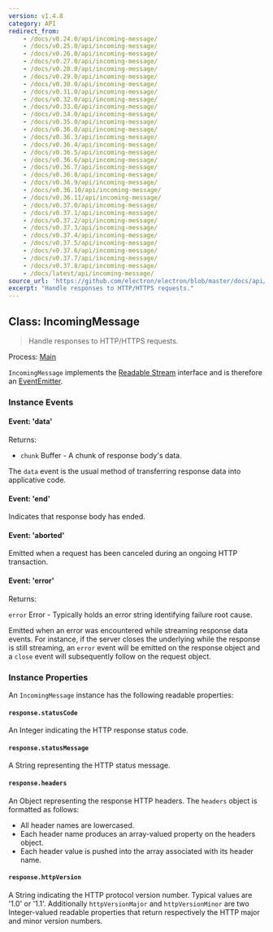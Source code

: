 ```yaml
---
version: v1.4.8
category: API
redirect_from:
    - /docs/v0.24.0/api/incoming-message/
    - /docs/v0.25.0/api/incoming-message/
    - /docs/v0.26.0/api/incoming-message/
    - /docs/v0.27.0/api/incoming-message/
    - /docs/v0.28.0/api/incoming-message/
    - /docs/v0.29.0/api/incoming-message/
    - /docs/v0.30.0/api/incoming-message/
    - /docs/v0.31.0/api/incoming-message/
    - /docs/v0.32.0/api/incoming-message/
    - /docs/v0.33.0/api/incoming-message/
    - /docs/v0.34.0/api/incoming-message/
    - /docs/v0.35.0/api/incoming-message/
    - /docs/v0.36.0/api/incoming-message/
    - /docs/v0.36.3/api/incoming-message/
    - /docs/v0.36.4/api/incoming-message/
    - /docs/v0.36.5/api/incoming-message/
    - /docs/v0.36.6/api/incoming-message/
    - /docs/v0.36.7/api/incoming-message/
    - /docs/v0.36.8/api/incoming-message/
    - /docs/v0.36.9/api/incoming-message/
    - /docs/v0.36.10/api/incoming-message/
    - /docs/v0.36.11/api/incoming-message/
    - /docs/v0.37.0/api/incoming-message/
    - /docs/v0.37.1/api/incoming-message/
    - /docs/v0.37.2/api/incoming-message/
    - /docs/v0.37.3/api/incoming-message/
    - /docs/v0.37.4/api/incoming-message/
    - /docs/v0.37.5/api/incoming-message/
    - /docs/v0.37.6/api/incoming-message/
    - /docs/v0.37.7/api/incoming-message/
    - /docs/v0.37.8/api/incoming-message/
    - /docs/latest/api/incoming-message/
source_url: 'https://github.com/electron/electron/blob/master/docs/api/incoming-message.md'
excerpt: "Handle responses to HTTP/HTTPS requests."
---
```


## Class: IncomingMessage

> Handle responses to HTTP/HTTPS requests.

Process: [Main](http://electron.atom.io/docs/tutorial/quick-start#main-process)

`IncomingMessage` implements the [Readable Stream](https://nodejs.org/api/stream.html#stream_readable_streams)
interface and is therefore an [EventEmitter](https://nodejs.org/api/events.html#events_class_eventemitter).

### Instance Events

#### Event: 'data'

Returns:

* `chunk` Buffer - A chunk of response body's data.

The `data` event is the usual method of transferring response data into
applicative code.

#### Event: 'end'

Indicates that response body has ended.

#### Event: 'aborted'

Emitted when a request has been canceled during an ongoing HTTP transaction.

#### Event: 'error'

Returns:

`error` Error - Typically holds an error string identifying failure root cause.

Emitted when an error was encountered while streaming response data events. For
instance, if the server closes the underlying while the response is still
streaming, an `error` event will be emitted on the response object and a `close`
event will subsequently follow on the request object.

### Instance Properties

An `IncomingMessage` instance has the following readable properties:

#### `response.statusCode`

An Integer indicating the HTTP response status code.

#### `response.statusMessage`

A String representing the HTTP status message.

#### `response.headers`

An Object representing the response HTTP headers. The `headers` object is
formatted as follows:

* All header names are lowercased.
* Each header name produces an array-valued property on the headers object.
* Each header value is pushed into the array associated with its header name.

#### `response.httpVersion`

A String indicating the HTTP protocol version number. Typical values are '1.0'
or '1.1'. Additionally `httpVersionMajor` and `httpVersionMinor` are two
Integer-valued readable properties that return respectively the HTTP major and
minor version numbers.
